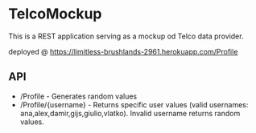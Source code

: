 TelcoMockup
===========

This is a REST application serving as a mockup od Telco data provider.

deployed @ https://limitless-brushlands-2961.herokuapp.com/Profile

API
---

* /Profile            - Generates random values
* /Profile/{username} - Returns specific user values (valid usernames: ana,alex,damir,gijs,giulio,vlatko). Invalid username returns random values.
